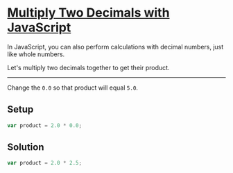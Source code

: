 # [Multiply Two Decimals with JavaScript](https://learn.freecodecamp.org/javascript-algorithms-and-data-structures/basic-javascript/multiply-two-decimals-with-javascript/)

In JavaScript, you can also perform calculations with decimal numbers, just like whole numbers.

Let's multiply two decimals together to get their product.

---

Change the `0.0` so that product will equal `5.0`.

## Setup

```js
var product = 2.0 * 0.0;

```

## Solution

```js
var product = 2.0 * 2.5;
```
